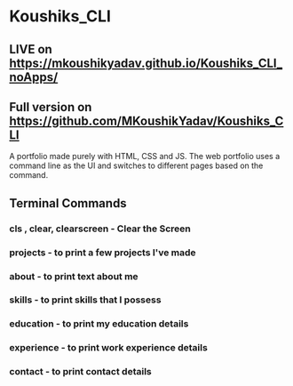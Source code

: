 # Koushiks_CLI
## LIVE on https://mkoushikyadav.github.io/Koushiks_CLI_noApps/
## Full version on https://github.com/MKoushikYadav/Koushiks_CLI
A portfolio made purely with HTML, CSS and JS. The web portfolio uses a command line as the UI and switches to different pages based on the command.

## Terminal Commands
### **cls , clear, clearscreen** - Clear the Screen <br> 
### **projects** -  to print a few projects I've made<br>
### **about** -  to print text about me<br>
### **skills** - to print skills that I possess<br>
### **education** - to print my education details<br>
### **experience** - to print work experience details<br>
### **contact** - to print  contact details<br>
